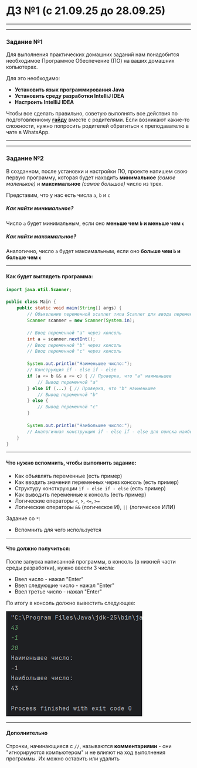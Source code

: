 # ДЗ №1 (с 21.09.25 до 28.09.25)

---

---

### Задание №1

Для выполнения практических домашних заданий нам понадобится необходимое Программое Обеспечение (ПО) на ваших домашних копьютерах.

Для это необходимо:

- **Установить язык программирования Java**
- **Установить среду разработки IntelliJ IDEA**
- **Настроить IntelliJ IDEA**

Чтобы все сделать правильно, советую выполнять все действия по подготовленному [**гайду**](./../Установка_ПО/Установка_ПО.md) вместе с родителями. Если возникают какие-то сложности, нужно попросить родителей обратиться к преподавателю в чате в WhatsApp.

---

---

### Задание №2

В созданном, после установки и настройки ПО, проекте напишем свою первую программу, которая будет находить **минимальное** _(самое маленькое)_ и **максимальное** _(самое большое)_ число из трех.

Представим, что у нас есть числа `a`, `b` и `c`

##### Как найти минимальное?

Число `a` будет минимальным, если оно **меньше чем `b` и меньше чем `c`**

##### Как найти максимальное?

Аналогично, число `a` будет максимальным, если оно **больше чем `b` и больше чем `c`**

---

#### Как будет выглядеть программа:

```Java
import java.util.Scanner;

public class Main {
    public static void main(String[] args) {
        // Объявление переменной scanner типа Scanner для ввода переменных через консоль
        Scanner scanner = new Scanner(System.in);
        
        // Ввод переменной "a" через консоль
        int a = scanner.nextInt();
        // Ввод переменной "b" через консоль 
        // Ввод переменной "c" через консоль 

        System.out.println("Наименьшее число:");
        // Конструкция if - else if - else
        if (a <= b && a <= c) { // Проверка, что "a" наименьшее
            // Вывод переменной "a"
        } else if (...) { // Проверка, что "b" наименьшее
            // Вывод переменной "b"
        } else {
            // Вывод переменной "c"
        }

        System.out.println("Наибольшее число:");
        // Аналогичная конструкция if - else if - else для поиска наибольшего числа
    }
}
```

---

#### Что нужно вспомнить, чтобы выполнить задание:
- Как объявлять переменные (есть пример)
- Как вводить значения переменных через консоль (есть пример)
- Структуру консткрукции `if - else if - else` (есть пример)
- Как выводить переменные к консоль (есть пример)
- Логические операторы `<`, `>`, `<=`, `>=`
- Логические операторы `&&` (логическое И), `||` (логическое ИЛИ)

Задание со `*`:
- Вспомнить для чего используется 

---

#### Что должно получиться:

После запуска написанной программы, в консоль (в нижней части среды разработки), нужно ввести 3 числа:

- Ввел число - нажал "Enter"
- Ввел следующие число - нажал "Enter"
- Ввел третье число - нажал "Enter"

По итогу в консоль должно вывестить следующее:

![img.png](img/img.png)

---

#### Дополнительно
Строчки, начинающиеся с `//`, называются **комментариями** - они "игнорируются компьютером" и не влияют на ход выполнения программы. Их можно оставить или удалить